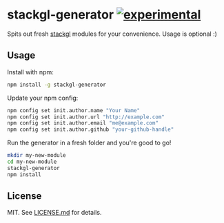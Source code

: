 # stackgl-generator [![experimental](http://badges.github.io/stability-badges/dist/experimental.svg)](http://github.com/badges/stability-badges)

Spits out fresh [stackgl](http://github.com/stackgl) modules for your
convenience. Usage is optional :)

## Usage

Install with npm:

``` bash
npm install -g stackgl-generator
```

Update your npm config:

``` bash
npm config set init.author.name "Your Name"
npm config set init.author.url "http://example.com"
npm config set init.author.email "me@example.com"
npm config set init.author.github "your-github-handle"
```

Run the generator in a fresh folder and you're good to go!

``` bash
mkdir my-new-module
cd my-new-module
stackgl-generator
npm install
```

## License

MIT. See [LICENSE.md](http://github.com/hughsk/stackgl-generator/blob/master/LICENSE.md) for details.
